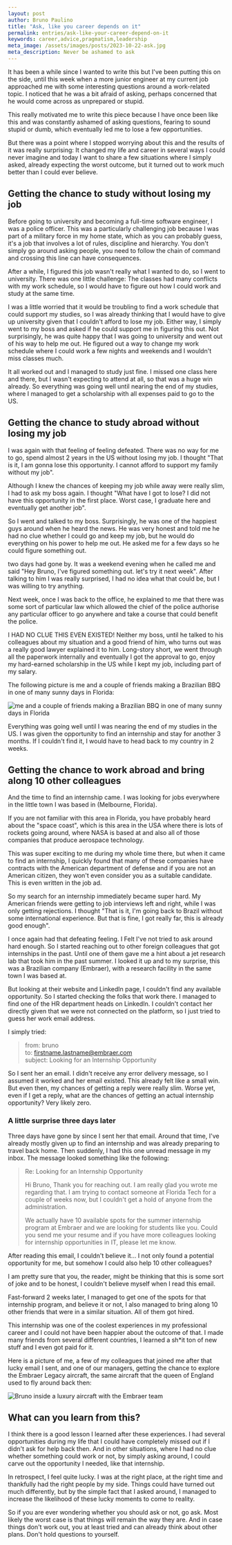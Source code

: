 ```yaml
---
layout: post
author: Bruno Paulino
title: "Ask, like you career depends on it"
permalink: entries/ask-like-your-career-depend-on-it
keywords: career,advice,pragmatism,leadership
meta_image: /assets/images/posts/2023-10-22-ask.jpg
meta_description: Never be ashamed to ask
---
```


It has been a while since I wanted to write this but I've been putting this on
the side, until this week when a more junior engineer at my current job
approached me with some interesting questions around a work-related topic. I
noticed that he was a bit afraid of asking, perhaps concerned that he would come
across as unprepared or stupid.

This really motivated me to write this piece because I have once been like this
and was constantly ashamed of asking questions, fearing to sound stupid or dumb,
which eventually led me to lose a few opportunities.

But there was a point where I stopped worrying about this and the results of it
was really surprising: It changed my life and career in several ways I could
never imagine and today I want to share a few situations where I simply asked,
already expecting the worst outcome, but it turned out to work much better than
I could ever believe.

## Getting the chance to study without losing my job

Before going to university and becoming a full-time software engineer, I was a
police officer. This was a particularly challenging job because I was part of a
military force in my home state, which as you can probably guess, it's a job
that involves a lot of rules, discipline and hierarchy. You don't simply go
around asking people, you need to follow the chain of command and crossing this
line can have consequences.

After a while, I figured this job wasn't really what I wanted to do, so I went
to university. There was one little challenge: The classes had many conflicts
with my work schedule, so I would have to figure out how I could work and study
at the same time.

I was a little worried that it would be troubling to find a work schedule that
could support my studies, so I was already thinking that I would have to give up
university given that I couldn't afford to lose my job. Either way, I simply
went to my boss and asked if he could support me in figuring this out. Not
surprisingly, he was quite happy that I was going to university and went out of
his way to help me out. He figured out a way to change my work schedule where I
could work a few nights and weekends and I wouldn't miss classes much.

It all worked out and I managed to study just fine. I missed one class here and
there, but I wasn't expecting to attend at all, so that was a huge win already.
So everything was going well until nearing the end of my studies, where I
managed to get a scholarship with all expenses paid to go to the US.

## Getting the chance to study abroad without losing my job

I was again with that feeling of feeling defeated. There was no way for me to
go, spend almost 2 years in the US without losing my job. I thought "That is it,
I am gonna lose this opportunity. I cannot afford to support my family without
my job".

Although I knew the chances of keeping my job while away were really slim, I had
to ask my boss again. I thought "What have I got to lose? I did not have this
opportunity in the first place. Worst case, I graduate here and eventually get
another job".

So I went and talked to my boss. Surprisingly, he was one of the happiest guys
around when he heard the news. He was very honest and told me he had no clue
whether I could go and keep my job, but he would do everything on his power to
help me out. He asked me for a few days so he could figure something out.

two days had gone by. It was a weekend evening when he called me and said "Hey
Bruno, I've figured something out. let's try it next week". After talking to him
I was really surprised, I had no idea what that could be, but I was willing to
try anything.

Next week, once I was back to the office, he explained to me that there was some
sort of particular law which allowed the chief of the police authorise any
particular officer to go anywhere and take a course that could benefit the
police.

I HAD NO CLUE THIS EVEN EXISTED! Neither my boss, until he talked to his
colleagues about my situation and a good friend of him, who turns out was a
really good lawyer explained it to him. Long-story short, we went through all
the paperwork internally and eventually I got the approval to go, enjoy my
hard-earned scholarship in the US while I kept my job, including part of my
salary.

The following picture is me and a couple of friends making a Brazilian BBQ in
one of many sunny days in Florida:

<img src="/assets/images/bbq.jpg" 
        loading="lazy"
        alt="me and a couple of friends making a Brazilian BBQ in one of many sunny
days in Florida"/>

Everything was going well until I was nearing the end of my studies in the US. I
was given the opportunity to find an internship and stay for another 3 months.
If I couldn't find it, I would have to head back to my country in 2 weeks.

## Getting the chance to work abroad and bring along 10 other colleagues

And the time to find an internship came. I was looking for jobs everywhere in
the little town I was based in (Melbourne, Florida).

If you are not familiar with this area in Florida, you have probably heard about
the "space coast", which is this area in the USA where there is lots of rockets
going around, where NASA is based at and also all of those companies that
produce aerospace technology.

This was super exciting to me during my whole time there, but when it came to
find an internship, I quickly found that many of these companies have contracts
with the American department of defense and if you are not an American citizen,
they won't even consider you as a suitable candidate. This is even written in
the job ad.

So my search for an internship immediately became super hard. My American
friends were getting to job interviews left and right, while I was only getting
rejections. I thought "That is it, I'm going back to Brazil without some
international experience. But that is fine, I got really far, this is already
good enough".

I once again had that defeating feeling. I Felt I've not tried to ask around
hard enough. So I started reaching out to other foreign colleagues that got
internships in the past. Until one of them gave me a hint about a jet research
lab that took him in the past summer. I looked it up and to my surprise, this
was a Brazilian company (Embraer), with a research facility in the same town I
was based at.

But looking at their website and LinkedIn page, I couldn't find any available
opportunity. So I started checking the folks that work there. I managed to find
one of the HR department heads on LinkedIn. I couldn't contact her directly
given that we were not connected on the platform, so I just tried to guess her
work email address.

I simply tried:

> from: bruno  
> to: firstname.lastname@embraer.com  
> subject: Looking for an Internship Opportunity

So I sent her an email. I didn't receive any error delivery message, so I
assumed it worked and her email existed. This already felt like a small win. But
even then, my chances of getting a reply were really slim. Worse yet, even if I
get a reply, what are the chances of getting an actual internship opportunity?
Very likely zero.

### A little surprise three days later

Three days have gone by since I sent her that email. Around that time, I've
already mostly given up to find an internship and was already preparing to
travel back home. Then suddenly, I had this one unread message in my inbox. The
message looked something like the following:

> Re: Looking for an Internship Opportunity
>
> Hi Bruno, Thank you for reaching out. I am really glad you wrote me regarding
> that. I am trying to contact someone at Florida Tech for a couple of weeks
> now, but I couldn't get a hold of anyone from the administration.
>
> We actually have 10 available spots for the summer internship program at
> Embraer and we are looking for students like you. Could you send me your
> resume and if you have more colleagues looking for internship opportunities in
> IT, please let me know.

After reading this email, I couldn't believe it... I not only found a potential
opportunity for me, but somehow I could also help 10 other colleagues?

I am pretty sure that you, the reader, might be thinking that this is some sort
of joke and to be honest, I couldn't believe myself when I read this email.

Fast-forward 2 weeks later, I managed to get one of the spots for that
internship program, and believe it or not, I also managed to bring along 10
other friends that were in a similar situation. All of them got hired.

This internship was one of the coolest experiences in my professional career and
I could not have been happier about the outcome of that. I made many friends
from several different countries, I learned a sh\*it ton of new stuff and I even
got paid for it.

Here is a picture of me, a few of my colleagues that joined me after that lucky
email I sent, and one of our managers, getting the chance to explore the Embraer
Legacy aircraft, the same aircraft that the queen of England used to fly around
back then:

<img src="/assets/images/embraer.jpg" 
        loading="lazy"
        alt="Bruno inside a luxury aircraft with the Embraer team"/>

## What can you learn from this?

I think there is a good lesson I learned after these experiences. I had several
opportunities during my life that I could have completely missed out if I didn't
ask for help back then. And in other situations, where I had no clue whether
something could work or not, by simply asking around, I could carve out the
opportunity I needed, like that internship.

In retrospect, I feel quite lucky. I was at the right place, at the right time
and thankfully had the right people by my side. Things could have turned out
much differently, but by the simple fact that I asked around, I managed to
increase the likelihood of these lucky moments to come to reality.

So if you are ever wondering whether you should ask or not, go ask. Most likely
the worst case is that things will remain the way they are. And in case things
don't work out, you at least tried and can already think about other plans.
Don't hold questions to yourself.
